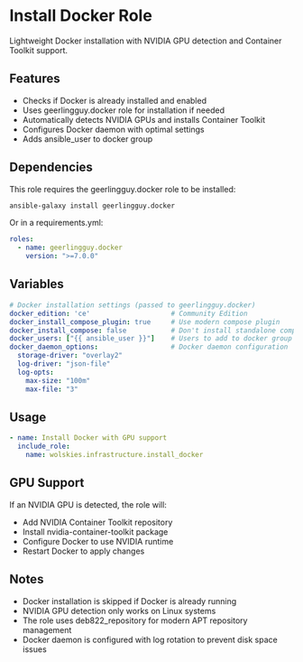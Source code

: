 # Install Docker Role

Lightweight Docker installation with NVIDIA GPU detection and Container Toolkit support.

## Features

- Checks if Docker is already installed and enabled
- Uses geerlingguy.docker role for installation if needed
- Automatically detects NVIDIA GPUs and installs Container Toolkit
- Configures Docker daemon with optimal settings
- Adds ansible_user to docker group

## Dependencies

This role requires the geerlingguy.docker role to be installed:

```bash
ansible-galaxy install geerlingguy.docker
```

Or in a requirements.yml:
```yaml
roles:
  - name: geerlingguy.docker
    version: ">=7.0.0"
```

## Variables

```yaml
# Docker installation settings (passed to geerlingguy.docker)
docker_edition: 'ce'                    # Community Edition
docker_install_compose_plugin: true     # Use modern compose plugin
docker_install_compose: false           # Don't install standalone compose
docker_users: ["{{ ansible_user }}"]    # Users to add to docker group
docker_daemon_options:                  # Docker daemon configuration
  storage-driver: "overlay2"
  log-driver: "json-file"
  log-opts:
    max-size: "100m"
    max-file: "3"
```

## Usage

```yaml
- name: Install Docker with GPU support
  include_role:
    name: wolskies.infrastructure.install_docker
```

## GPU Support

If an NVIDIA GPU is detected, the role will:
- Add NVIDIA Container Toolkit repository
- Install nvidia-container-toolkit package
- Configure Docker to use NVIDIA runtime
- Restart Docker to apply changes

## Notes

- Docker installation is skipped if Docker is already running
- NVIDIA GPU detection only works on Linux systems
- The role uses deb822_repository for modern APT repository management
- Docker daemon is configured with log rotation to prevent disk space issues
